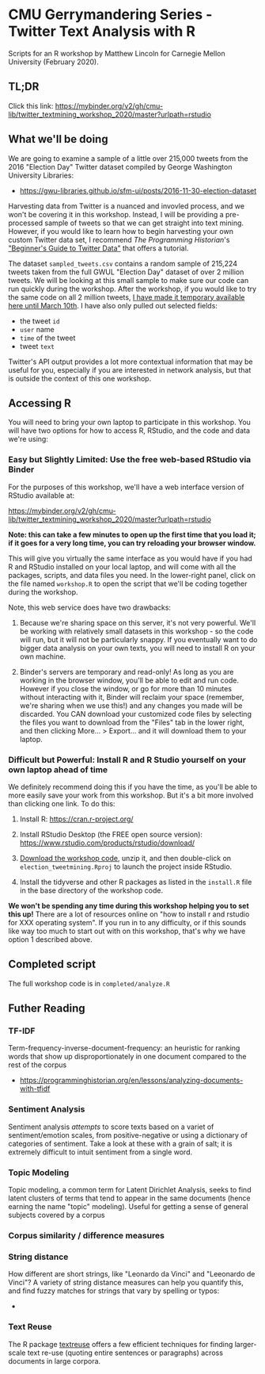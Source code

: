 CMU Gerrymandering Series - Twitter Text Analysis with R
=========================

Scripts for an R workshop by Matthew Lincoln for Carnegie Mellon University (February 2020).

## TL;DR

Click this link: https://mybinder.org/v2/gh/cmu-lib/twitter_textmining_workshop_2020/master?urlpath=rstudio

## What we'll be doing

We are going to examine a sample of a little over 215,000 tweets from the 2016 "Election Day" Twitter dataset compiled by George Washington University Libraries:

- https://gwu-libraries.github.io/sfm-ui/posts/2016-11-30-election-dataset

Harvesting data from Twitter is a nuanced and invovled process, and we won't be covering it in this workshop. Instead, I will be providing a pre-processed sample of tweets so that we can get straight into text mining. However, if you would like to learn how to begin harvesting your own custom Twitter data set, I recommend _The Programming Historian_'s ["Beginner's Guide to Twitter Data"](https://programminghistorian.org/en/lessons/beginners-guide-to-twitter-data) that offers a tutorial.

The dataset `sampled_tweets.csv` contains a random sample of 215,224 tweets taken from the full GWUL "Election Day" dataset of over 2 million tweets. We will be looking at this small sample to make sure our code can run quickly during the workshop. After the workshop, if you would like to try the same code on all 2 million tweets, [I have made it temporary available here until March 10th](https://figshare.com/s/c8eec6fe7a1971fd49e6). I have also only pulled out selected fields:

- the tweet `id`
- `user` name
- `time` of the tweet
- tweet `text` 

Twitter's API output provides a lot more contextual information that may be useful for you, especially if you are interested in network analysis, but that is outside the context of this one workshop.

## Accessing R

You will need to bring your own laptop to participate in this workshop. You will have two options for how to access R, RStudio, and the code and data we're using:

### Easy but Slightly Limited: Use the free web-based RStudio via Binder

For the purposes of this workshop, we'll have a web interface version of RStudio available at:

https://mybinder.org/v2/gh/cmu-lib/twitter_textmining_workshop_2020/master?urlpath=rstudio

**Note: this can take a few minutes to open up the first time that you load it; if it goes for a very long time, you can try reloading your browser window.**

This will give you virtually the same interface as you would have if you had R and RStudio installed on your local laptop, and will come with all the packages, scripts, and data files you need. In the lower-right panel, click on the file named `workshop.R` to open the script that we'll be coding together during the workshop.

Note, this web service does have two drawbacks: 

1. Because we're sharing space on this server, it's not very powerful. We'll be working with relatively small datasets in this workshop - so the code will run, but it will not be particularly snappy. If you eventually want to do bigger data analysis on your own texts, you will need to install R on your own machine.

2. Binder's servers are temporary and read-only! As long as you are working in the browser window, you'll be able to edit and run code. However if you close the window, or go for more than 10 minutes without interacting with it, Binder will reclaim your space (remember, we're sharing when we use this!) and any changes you made will be discarded. You CAN download your customized code files by selecting the files you want to download from the "Files" tab in the lower right, and then clicking More... > Export... and it will download them to your laptop.

### Difficult but Powerful: Install R and R Studio yourself on your own laptop ahead of time

We definitely recommend doing this if you have the time, as you'll be able to more easily save your work from this workshop. But it's a bit more involved than clicking one link. To do this:

1. Install R: https://cran.r-project.org/

2. Install RStudio Desktop (the FREE open source version): https://www.rstudio.com/products/rstudio/download/

3. [Download the workshop code](https://github.com/cmu-lib/twitter_textmining_workshop_2020/archive/master.zip), unzip it, and then double-click on `election_tweetmining.Rproj` to launch the project inside RStudio.

4. Install the tidyverse and other R packages as listed in the `install.R` file in the base directory of the workshop code.

**We won't be spending any time during this workshop helping you to set this up!** There are a lot of resources online on "how to install r and rstudio for XXX operating system".
If you run in to any difficulty, or if this sounds like way too much to start out with on this workshop, that's why we have option 1 described above.

## Completed script

The full workshop code is in `completed/analyze.R`

## Futher Reading

### TF-IDF

Term-frequency-inverse-document-frequency: an heuristic for ranking words that show up disproportionately in one document compared to the rest of the corpus

- <https://programminghistorian.org/en/lessons/analyzing-documents-with-tfidf>

### Sentiment Analysis

Sentiment analysis _attempts_ to score texts based on a variet of sentiment/emotion scales, from positive-negative or using a dictionary of categories of sentiment. Take a look at these with a grain of salt; it is extremely difficult to intuit sentiment from a single word.

### Topic Modeling

Topic modeling, a common term for Latent Dirichlet Analysis, seeks to find latent clusters of terms that tend to appear in the same documents (hence earning the name "topic" modeling). Useful for getting a sense of general subjects covered by a corpus



### Corpus similarity / difference measures

### String distance

How different are short strings, like "Leonardo da Vinci" and "Leeonardo de Vinci"? A variety of string distance measures can help you quantify this, and find fuzzy matches for strings that vary by spelling or typos:

- 

### Text Reuse

The R package [textreuse]() offers a few efficient techniques for finding larger-scale text re-use (quoting entire sentences or paragraphs) across documents in large corpora.
